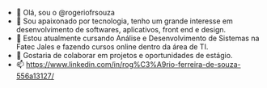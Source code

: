 - 👋 Olá, sou o @rogeriofrsouza
- 👀 Sou apaixonado por tecnologia, tenho um grande interesse em desenvolvimento de softwares, aplicativos, front end e design.
- 🌱 Estou atualmente cursando Análise e Desenvolvimento de Sistemas na Fatec Jales e fazendo cursos online dentro da área de TI.
- 💞️ Gostaria de colaborar em projetos e oportunidades de estágio.
- 📫 https://www.linkedin.com/in/rog%C3%A9rio-ferreira-de-souza-556a13127/

<!---
rogeriofrsouza/rogeriofrsouza is a ✨ special ✨ repository because its `README.md` (this file) appears on your GitHub profile.
You can click the Preview link to take a look at your changes.
--->
